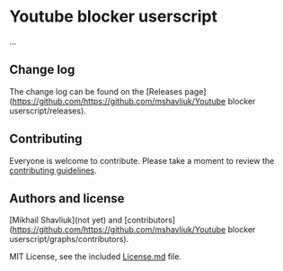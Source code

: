 # Youtube blocker userscript

...

## Change log

The change log can be found on the [Releases page](https://github.com/https://github.com/mshavliuk/Youtube blocker userscript/releases).

## Contributing

Everyone is welcome to contribute. Please take a moment to review the [contributing guidelines](Contributing.md).

## Authors and license

[Mikhail Shavliuk](not yet) and [contributors](https://github.com/https://github.com/mshavliuk/Youtube blocker userscript/graphs/contributors).

MIT License, see the included [License.md](License.md) file.
